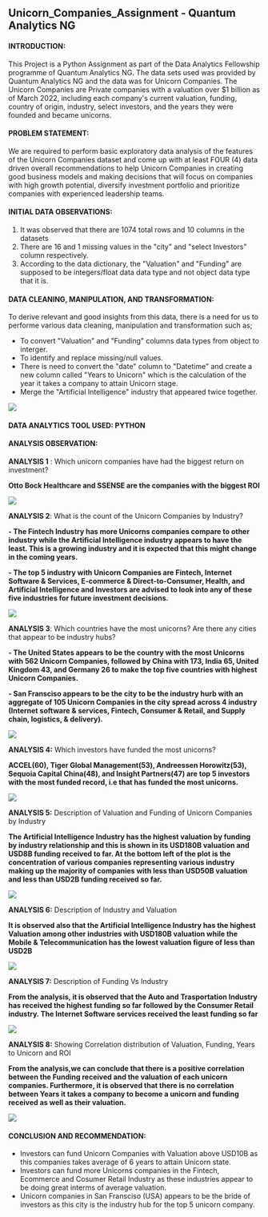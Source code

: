 ## Unicorn_Companies_Assignment - Quantum Analytics NG

#### INTRODUCTION:
This Project is a Python Assignment as part of the Data Analytics Fellowship programme of Quantum Analytics NG.
The data sets used was provided by Quantum Analytics NG and the data was for Unicorn Companies. The Unicorn Companies are Private companies with a valuation over $1 billion as of March 2022, including each company's current valuation, funding, country of origin, industry, select investors, and the years they were founded and became unicorns.

#### PROBLEM STATEMENT:
We are required to perform basic exploratory data analysis of the features of the Unicorn Companies dataset and come up with at least FOUR (4) data driven overall recommendations to help Unicorn Companies in creating good business models and making decisions that will focus on companies with high growth potential, diversify investment portfolio and prioritize companies with experienced leadership teams.

#### INITIAL DATA OBSERVATIONS:
1.  It was observed that there are 1074 total rows and 10 columns in the datasets
2.  There are 16 and 1 missing values in the "city" and "select Investors" column respectively.
3.  According to the data dictionary, the "Valuation" and "Funding" are supposed to be integers/float data data type and not object data type that it is.

#### DATA CLEANING, MANIPULATION, AND TRANSFORMATION:
To derive relevant and good insights from this data, there is a need for us to performe various data cleaning, manipulation and transformation such as;
- To convert "Valuation" and "Funding" columns data types from object to interger.
- To identify and replace missing/null values.
- There is need to convert the "date" column to "Datetime" and create a new column called "Years to Unicorn" which is the calculation of the year it takes a company to attain Unicorn stage.
- Merge the "Artificial Intelligence" industry that appeared twice together.

![](data_info.jpg)

#### DATA ANALYTICS TOOL USED: PYTHON

#### ANALYSIS OBSERVATION:
**ANALYSIS 1** : Which unicorn companies have had the biggest return on investment?

**Otto Bock Healthcare and SSENSE are the companies with the biggest ROI**

![](biggets_roi.jpg)

**ANALYSIS 2**: What is the count of the Unicorn Companies by Industry?

**- The Fintech Industry has more Unicorns companies compare to other industry while the Artificial Intelligence industry appears to have the least. This is a growing industry and it is expected that this might change in the coming years.**

**- The top 5 industry with Unicorn Companies are Fintech, Internet Software & Services, E-commerce & Direct-to-Consumer, Health, and Artificial Intelligence and Investors are advised to look into any of these five industries for future investment decisions.**

![](analysis_3.png)

**ANALYSIS 3**: Which countries have the most unicorns? Are there any cities that appear to be industry hubs?

**- The United States appears to be the country with the most Unicorns with 562 Unicorn Companies, followed by China with 173, India 65, United Kingdom 43, and Germany 26 to make the top five countries with highest Unicorn Companies.**

**- San Fransciso appears to be the city to be the industry hurb with an aggregate of 105 Unicorn Companies in the city spread across 4 industry (Internet software & services, Fintech, Consumer & Retail, and Supply chain, logistics, & delivery).**

![](analysis_3b.png)

**ANALYSIS 4:** Which investors have funded the most unicorns?

**ACCEL(60), Tiger Global Management(53), Andreessen Horowitz(53), Sequoia Capital China(48), and Insight Partners(47) are top 5 investors with the most funded record, i.e that has funded the most unicorns.**

![](analysis_4.png)

**ANALYSIS 5:** Description of Valuation and Funding of Unicorn Companies by Industry

**The Artificial Intelligence Industry has the highest valuation by funding by industry relationship and this is shown in its USD180B valuation and USD8B funding received to far. At the bottom left of the plot is the concentration of various companies representing various industry making up the majority of companies with less than USD50B valuation and less than USD2B funding received so far.**

![](analysis_5.png)

**ANALYSIS 6:** Description of Industry and Valuation

**It is observed also that the Artificial Intelligence Industry has the highest Valuation among other industries with USD180B valuation while the Mobile & Telecommunication has the lowest valuation figure of less than USD2B**

![](analysis_6.png)

**ANALYSIS 7:** Description of Funding Vs Industry

**From the analysis, it is observed that the Auto and Trasportation Industry has received the highest funding so far followed by the Consumer Retail industry. The Internet Software services received the least funding so far**

![](analysis_7.png)

**ANALYSIS 8:** Showing Correlation distribution of Valuation, Funding, Years to Unicorn and ROI

**From the analysis,we can conclude that there is a positive correlation between the Funding received and the valuation of each unicorn companies. Furthermore, it is observed that there is no correlation between Years it takes a company to become a unicorn and funding received as well as their valuation.**

![](analysis_8.png)

#### CONCLUSION AND RECOMMENDATION:
- Investors can fund Unicorn Companies with Valuation above USD10B as this companies takes average of 6 years to attain Unicorn state.
- Investors can fund more Unicorns companies in the Fintech, Ecommerce and Cosumer Retail Industry as these industries appear to be doing great interms of average valuation.
- Unicorn companies in San Fransciso (USA) appears to be the bride of investors as this city is the industry hub for the top 5 unicorn company.
